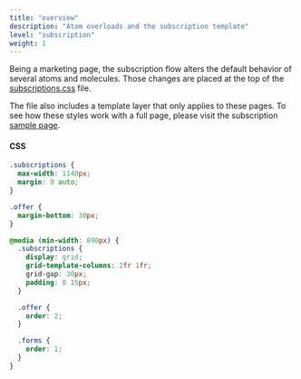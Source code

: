 ```yaml
---
title: "overview"
description: "Atom overloads and the subscription template"
level: "subscription"
weight: 1
---
```


Being a marketing page, the subscription flow alters the default behavior of several atoms and molecules. Those changes are placed at the top of the [subscriptions.css](/css/subscriptions.css) file.

The file also includes a template layer that only applies to these pages. To see how these styles work with a full page, please visit the subscription [sample page](/saratoga/sample/subscription/).

#### CSS
```css
.subscriptions {
  max-width: 1140px;
  margin: 0 auto;
}

.offer {
  margin-bottom: 30px;
}

@media (min-width: 890px) {
  .subscriptions {
    display: grid;
    grid-template-columns: 2fr 1fr;
    grid-gap: 30px;
    padding: 0 15px;
  }

  .offer {
    order: 2;
  }

  .forms {
    order: 1;
  }
}
```
